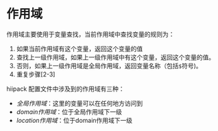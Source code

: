 # 作用域

作用域主要使用于变量查找，当前作用域中查找变量的规则为： 

1. 如果当前作用域有这个变量，返回这个变量的值
2. 查找上一级作用域，如果上一级作用域中有这个变量，返回这个变量的值。
3. 否则，如果上一级作用域是全局作用域，返回变量名称（包括`$`符号)。
4. 重复步骤[2-3]

hiipack 配置文件中涉及到的作用域有三种：

* *全局作用域*：这里的变量可以在任何地方访问到
* *domain作用域*：位于全局作用域下一级
* *location作用域*：位于domain作用域下一级